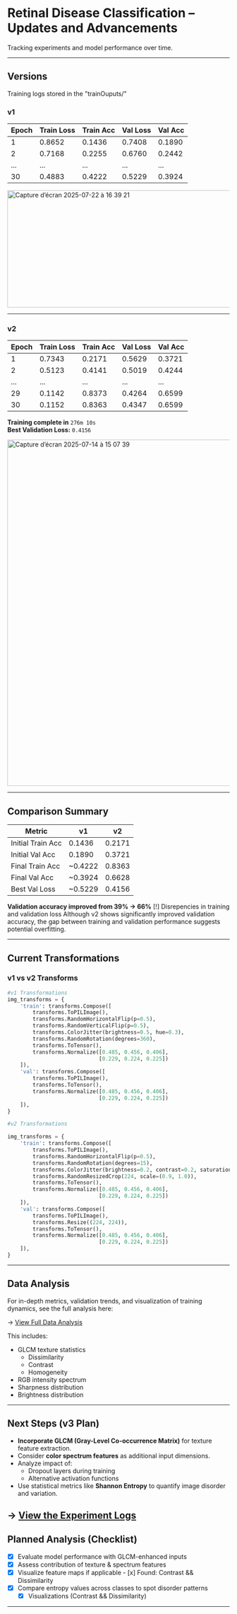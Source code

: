 # Retinal Disease Classification – Updates and Advancements

Tracking experiments and model performance over time.

---

## Versions

Training logs stored in the "trainOuputs/"
### **v1**
| Epoch | Train Loss | Train Acc | Val Loss | Val Acc |
|-------|------------|-----------|----------|---------|
| 1     | 0.8652     | 0.1436    | 0.7408   | 0.1890  |
| 2     | 0.7168     | 0.2255    | 0.6760   | 0.2442  |
| ...   | ...        | ...       | ...      | ...     |
| 30    | 0.4883     | 0.4222    | 0.5229   | 0.3924  |
<img width="632" height="265" alt="Capture d’écran 2025-07-22 à 16 39 21" src="https://github.com/user-attachments/assets/48200e20-0cbe-458d-829f-fcc250652567" />


---

### **v2**
| Epoch | Train Loss | Train Acc | Val Loss | Val Acc |
|-------|------------|-----------|----------|---------|
| 1     | 0.7343     | 0.2171    | 0.5629   | 0.3721  |
| 2     | 0.5123     | 0.4141    | 0.5019   | 0.4244  |
| ...   | ...        | ...       | ...      | ...     |
| 29    | 0.1142     | 0.8373    | 0.4264   | 0.6599  |
| 30    | 0.1152     | 0.8363    | 0.4347   | 0.6599  |

 **Training complete in** `276m 10s`  
 **Best Validation Loss:** `0.4156`

<img width="1426" height="783" alt="Capture d’écran 2025-07-14 à 15 07 39" src="https://github.com/user-attachments/assets/7c3603db-d9f9-417d-a23e-1ddd2b365e26" />

---

## Comparison Summary

| Metric              | v1       | v2       |
|---------------------|----------|----------|
| Initial Train Acc   | 0.1436   | 0.2171   |
| Initial Val Acc     | 0.1890   | 0.3721   |
| Final Train Acc     | ~0.4222  | 0.8363   |
| Final Val Acc       | ~0.3924  | 0.6628   |
| Best Val Loss       | ~0.5229  | 0.4156   |

 **Validation accuracy improved from 39% → 66%**
 [!] Disrepencies in training and validation loss
 Although v2 shows significantly improved validation accuracy, the gap between training and validation performance suggests potential overfitting.

---

## Current Transformations

### v1 vs v2 Transforms 

```python
#v1 Transformations
img_transforms = {
    'train': transforms.Compose([
        transforms.ToPILImage(),
        transforms.RandomHorizontalFlip(p=0.5),
        transforms.RandomVerticalFlip(p=0.5),
        transforms.ColorJitter(brightness=0.5, hue=0.3),
        transforms.RandomRotation(degrees=360),
        transforms.ToTensor(),
        transforms.Normalize([0.485, 0.456, 0.406],
                             [0.229, 0.224, 0.225])
    ]),
    'val': transforms.Compose([
        transforms.ToPILImage(),
        transforms.ToTensor(),
        transforms.Normalize([0.485, 0.456, 0.406],
                             [0.229, 0.224, 0.225])
    ]),
}

#v2 Transformations

img_transforms = {
    'train': transforms.Compose([
        transforms.ToPILImage(),
        transforms.RandomHorizontalFlip(p=0.5),
        transforms.RandomRotation(degrees=15),
        transforms.ColorJitter(brightness=0.2, contrast=0.2, saturation=0.1),
        transforms.RandomResizedCrop(224, scale=(0.9, 1.0)),
        transforms.ToTensor(),
        transforms.Normalize([0.485, 0.456, 0.406],
                             [0.229, 0.224, 0.225])
    ]),
    'val': transforms.Compose([
        transforms.ToPILImage(),
        transforms.Resize((224, 224)),
        transforms.ToTensor(),
        transforms.Normalize([0.485, 0.456, 0.406],
                             [0.229, 0.224, 0.225])
    ]),
}
```
---
## Data Analysis 
For in-depth metrics, validation trends, and visualization of training dynamics, see the full analysis here:

-> [View Full Data Analysis](data/data_analysis.md)

This includes:
- GLCM texture statistics
  - Dissimilarity
  - Contrast
  - Homogeneity
- RGB intensity spectrum
- Sharpness distribution
- Brightness distribution


---

## Next Steps (v3 Plan)

- **Incorporate GLCM (Gray-Level Co-occurrence Matrix)** for texture feature extraction.
- Consider **color spectrum features** as additional input dimensions.
- Analyze impact of:
  - Dropout layers during training
  - Alternative activation functions
- Use statistical metrics like **Shannon Entropy** to quantify image disorder and variation.


-> [View the Experiment Logs](data/trials.md)
---
## Planned Analysis (Checklist)

- [x] Evaluate model performance with GLCM-enhanced inputs
- [x] Assess contribution of texture & spectrum features
- [x] Visualize feature maps if applicable
      - [x] Found: Contrast && Dissimilarity
- [x] Compare entropy values across classes to spot disorder patterns
   - [x] Visualizations (Contrast && Dissimilarity)

---

